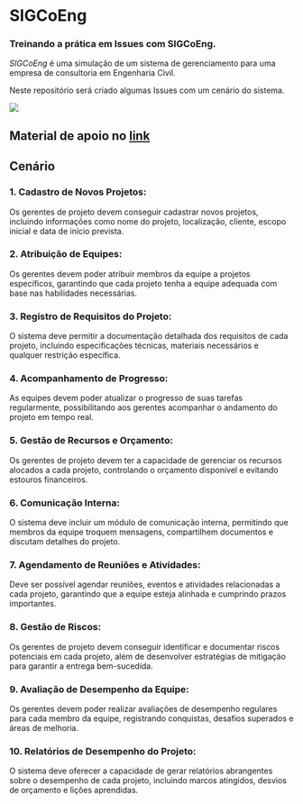 # SIGCoEng 

### Treinando a prática em Issues com SIGCoEng. 

*SIGCoEng* é uma simulação de um sistema de gerenciamento para uma empresa de consultoria em Engenharia Civil. 

Neste repositório será criado algumas Issues com um cenário do sistema.

![](https://caroli.org/wp-content/uploads/2022/03/historias-do-usuario-e-produtos-de-sucesso.jpg)

## Material de apoio no [link](https://caroli.org/historias-do-usuario-e-a-construcao-de-produtos-de-sucesso/)

## Cenário
### 1. Cadastro de Novos Projetos:
Os gerentes de projeto devem conseguir cadastrar novos projetos, incluindo informações como nome do projeto, localização, cliente, escopo inicial e data de início prevista.

### 2. Atribuição de Equipes:
Os gerentes devem poder atribuir membros da equipe a projetos específicos, garantindo que cada projeto tenha a equipe adequada com base nas habilidades necessárias.

### 3. Registro de Requisitos do Projeto: 
O sistema deve permitir a documentação detalhada dos requisitos de cada projeto, incluindo especificações técnicas, materiais necessários e qualquer restrição específica.

### 4. Acompanhamento de Progresso:
As equipes devem poder atualizar o progresso de suas tarefas regularmente, possibilitando aos gerentes acompanhar o andamento do projeto em tempo real.

### 5. Gestão de Recursos e Orçamento:
Os gerentes de projeto devem ter a capacidade de gerenciar os recursos alocados a cada projeto, controlando o orçamento disponível e evitando estouros financeiros.

### 6. Comunicação Interna:
O sistema deve incluir um módulo de comunicação interna, permitindo que membros da equipe troquem mensagens, compartilhem documentos e discutam detalhes do projeto.

### 7. Agendamento de Reuniões e Atividades:
Deve ser possível agendar reuniões, eventos e atividades relacionadas a cada projeto, garantindo que a equipe esteja alinhada e cumprindo prazos importantes.

### 8. Gestão de Riscos:
Os gerentes de projeto devem conseguir identificar e documentar riscos potenciais em cada projeto, além de desenvolver estratégias de mitigação para garantir a entrega bem-sucedida.

### 9. Avaliação de Desempenho da Equipe:
Os gerentes devem poder realizar avaliações de desempenho regulares para cada membro da equipe, registrando conquistas, desafios superados e áreas de melhoria.

### 10. Relatórios de Desempenho do Projeto:
O sistema deve oferecer a capacidade de gerar relatórios abrangentes sobre o desempenho de cada projeto, incluindo marcos atingidos, desvios de orçamento e lições aprendidas.


